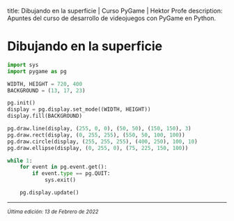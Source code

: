 title: Dibujando en la superficie | Curso PyGame | Hektor Profe
description: Apuntes del curso de desarrollo de videojuegos con PyGame en Python.

# Dibujando en la superficie

```python
import sys
import pygame as pg

WIDTH, HEIGHT = 720, 400
BACKGROUND = (13, 17, 23)

pg.init()
display = pg.display.set_mode((WIDTH, HEIGHT))
display.fill(BACKGROUND)

pg.draw.line(display, (255, 0, 0), (50, 50), (150, 150), 3)
pg.draw.rect(display, (0, 255, 255), (550, 50, 100, 100))
pg.draw.circle(display, (255, 255, 255), (400, 250), 100, 10)
pg.draw.ellipse(display, (0, 255, 0), (75, 225, 150, 100))

while 1:
    for event in pg.event.get():
        if event.type == pg.QUIT:
            sys.exit()

    pg.display.update()
```

___
<small class="edited"><i>Última edición: 13 de Febrero de 2022</i></small>